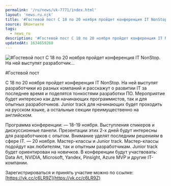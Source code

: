 ```yaml
---
permalink: '/ru/news/vk-7771/index.html'
layout: 'news.ru.njk'
title: '#Гостевой пост С 18 по 20 ноября пройдет конференция IT NonStop. На ней выступят разработчик…'
source: ВКонтакте
tags:
  - news_ru
description: '#Гостевой пост С 18 по 20 ноября пройдет конференция IT NonStop. На ней выступят разработчик…'
updatedAt: 1634659260
---
```

![#Гостевой пост С 18 по 20 ноября пройдет конференция IT NonStop. На ней выступят разработчик…](https://sun9-41.userapi.com/sun9-76/impg/Gvs35xCO_FzhJ27tRcPfPDhbz4uPtj08pRVqog/0ZkYMMEgoIs.jpg?size=1280x824&quality=96&sign=346c8a34329431a3f4716615d7007f35&c_uniq_tag=SvsYH12xVUQL2wedCiT8qvpOoC2VSBkugSXtE_HfjF4&type=album)

#Гостевой пост

С 18 по 20 ноября пройдет конференция IT NonStop. На ней выступят разработчики из разных компаний и расскажут о развитии IT за последнее время и поделятся тонкостями разработки ПО. Мероприятие будет интересно как для начинающих программистов, так и для опытных разработчиков. Junior track для начинающих будет проходить на русском языке, а остальные секции преимущественно на английском.

Программа конференции:
— 18-19 ноября. Выступления спикеров и дискуссионные панели. Презентации этих 2-х дней будут интересны для разработчиков с опытом. Внимание уделят последним решениям в сфере IТ.
— 20 ноября. Мастер-классы и Junior track. Мастер-классы подойдут как любителям, так и опытным разработчикам. Junior track будет ориентирован на новичков.
В конференции будут участвовать: Data Art, NVIDIA, Microsoft, Yandex, Pinsight, Azure MVP и другие IT-компании.

Зарегистрироваться и принять участие можно по ссылке: [https://vk.cc/c6LR9Z](https://vk.cc/c6LR9Z)
